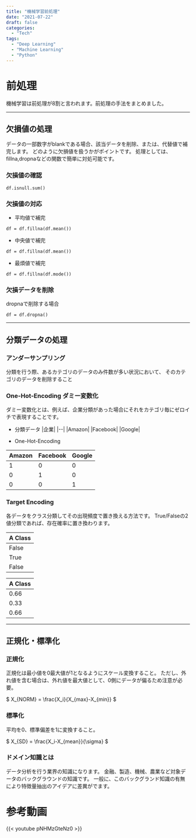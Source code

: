 ```yaml
---
title: "機械学習前処理"
date: "2021-07-22"
draft: false
categories:
  - "Tech"
tags:
  - "Deep Learning"
  - "Machine Learning"
  - "Python"
---
```


# 前処理

機械学習は前処理が8割と言われます。前処理の手法をまとめました。


---

## 欠損値の処理
データの一部数字がblankである場合、該当データを削除、または、代替値で補完します。
どのように欠損値を扱うかがポイントです。
処理としては、fillna,dropnaなどの関数で簡単に対処可能です。

### 欠損値の確認
```
df.isnull.sum()
```

### 欠損値の対応

- 平均値で補完

```
df = df.fillna(df.mean())
```

- 中央値で補完

```
df = df.fillna(df.mean())
```

- 最煩値で補完

```
df = df.fillna(df.mode())
```


### 欠損データを削除
dropnaで削除する場合
```
df = df.dropna()
```

---


## 分類データの処理

### アンダーサンプリング
分類を行う際、あるカテゴリのデータのみ件数が多い状況において、
そのカテゴリのデータを削除すること

### One-Hot-Encoding ダミー変数化
ダミー変数化とは、例えば、企業分類があった場合にそれをカテゴリ毎にゼロイチで表現することです。

- 分類データ
|企業|
|--|
|Amazon|
|Facebook|
|Google|

- One-Hot-Encoding

|Amazon|Facebook|Google|
|--|--|--|
|1|0|0|
|0|1|0|
|0|0|1|


### Target Encoding
各データをクラス分類してその出現頻度で置き換える方法です。
True/Falseの2値分類であれば、存在確率に置き換わります。

|A Class|
|----|
|False|
|True|
|False|


|A Class|
|----|
|0.66|
|0.33|
|0.66|



---
## 正規化・標準化

### 正規化
正規化は最小値を0最大値が1となるようにスケール変換すること。
ただし、外れ値を含む場合は、外れ値を最大値として、0側にデータが偏るため注意が必要。

$ X_{NORM} = \frac{X_i}{X_{max}-X_{min}} $


### 標準化
平均を0、標準偏差を1に変換すること。

$ X_{SD} = \frac{X_i-X_{mean}}{\sigma} $

### ドメイン知識とは
データ分析を行う業界の知識になります。
金融、製造、機械、農業など対象データのバックグラウンドの知識です。
一般に、このバックグランド知識の有無により特徴量抽出のアイデアに差異がでます。


# 参考動画

{{< youtube pNHMzGteNz0 >}}
